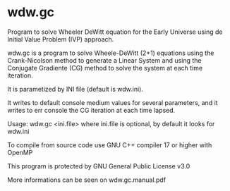 # wdw.gc
Program to solve Wheeler DeWitt equation for the Early Universe
using de Initial Value Problem (IVP) approach.

wdw.gc is a program to solve Wheele-DeWitt (2+1) equations using 
the Crank-Nicolson method to generate a Linear System and using 
the Conjugate Gradiente (CG) method to solve the system at each
time iteration.

It is parametized by INI file (default is wdw.ini).

It writes to default console medium values for several
parameters, and it writes to err console the CG iteration
at each time lapsed.

Usage:
wdw.gc <ini.file>
where ini.file is optional, by default it looks for wdw.ini

To compile from source code use GNU C++ compiler 17 or higher
with OpenMP

This program is protected by GNU General Public License v3.0

More informations can be seen on wdw.gc.manual.pdf
